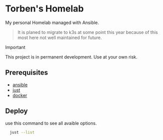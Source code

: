 # Torben's Homelab
My personal Homelab managed with Ansible.

> It is planed to migrate to k3s at some point this year because of this most here not well maintained for future.


> [!IMPORTANT] 
> This project is in permanent development. Use at your own risk.

## Prerequisites 
- [ansible](https://www.ansible.com/)
- [just](https://just.systems/)
- [docker](https://www.docker.com/)

## Deploy
use this command to see all avaible options.
```bash
  just --list
```

